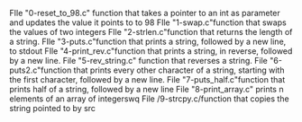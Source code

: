 FIle "0-reset_to_98.c" function that takes a pointer to an int as parameter and updates the value it points to to 98
FIle "1-swap.c"function that swaps the values of two integers
FIle "2-strlen.c"function that returns the length of a string.
FIle "3-puts.c"function that prints a string, followed by a new line, to stdout
FIle "4-print_rev.c"function that prints a string, in reverse, followed by a new line.
File "5-rev_string.c" function that reverses a string.
File "6-puts2.c"function that prints every other character of a string, starting with the first character, followed by a new line. 
File "7-puts_half.c"function that prints half of a string, followed by a new line
File "8-print_array.c" prints n elements of an array of integerswq
File /9-strcpy.c/function that copies the string pointed to by src
